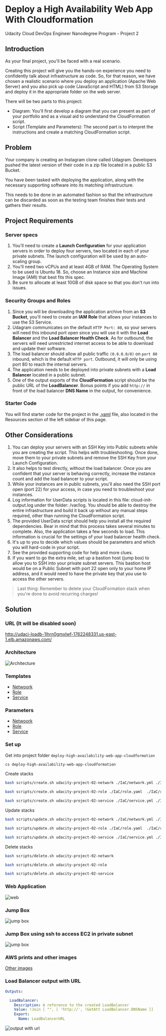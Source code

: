 # Deploy a High Availability Web App With Cloudformation
Udacity Cloud DevOps Engineer Nanodegree Program - Project 2

## Introduction
As your final project, you'll be faced with a real scenario.

Creating this project will give you the hands-on experience you need to confidently talk about infrastructure as code. So, for that reason, we have chosen a realistic scenario where you deploy an application (Apache Web Server) and you also pick up code (JavaScript and HTML) from S3 Storage and deploy it in the appropriate folder on the web server.

There will be two parts to this project:
  - Diagram: You'll first develop a diagram that you can present as part of your portfolio and as a visual aid to understand the CloudFormation script.
 - Script (Template and Parameters): The second part is to interpret the instructions and create a matching CloudFormation script.


## Problem
Your company is creating an Instagram clone called Udagram. Developers pushed the latest version of their code in a zip file located in a public S3 Bucket.

You have been tasked with deploying the application, along with the necessary supporting software into its matching infrastructure.

This needs to be done in an automated fashion so that the infrastructure can be discarded as soon as the testing team finishes their tests and gathers their results.

## Project Requirements

### Server specs
  1. You'll need to create a **Launch Configuration** for your application servers in order to deploy four servers, two located in each of your private subnets. The launch configuration will be used by an auto-scaling group.
  2. You'll need two vCPUs and at least 4GB of RAM. The Operating System to be used is Ubuntu 18. So, choose an Instance size and Machine Image (AMI) that best fits this spec.
  3. Be sure to allocate at least 10GB of disk space so that you don't run into issues.


### Security Groups and Roles
  1. Since you will be downloading the application archive from an **S3 Bucket**, you'll need to create an **IAM Role** that allows your instances to use the S3 Service.
  2. Udagram communicates on the default `HTTP Port: 80`, so your servers will need this inbound port open since you will use it with the **Load Balancer** and the **Load Balancer Health Check**. As for outbound, the servers will need unrestricted internet access to be able to download and update their software.
  3. The load balancer should allow all public traffic `(0.0.0.0/0)` on `port 80` inbound, which is the default `HTTP port`. Outbound, it will only be using port 80 to reach the internal servers.
  4. The application needs to be deployed into private subnets with a **Load Balancer** located in a public subnet.
  5. One of the output exports of the **CloudFormation** script should be the public URL of the **LoadBalancer**. Bonus points if you add `http://` in front of the load balancer **DNS Name** in the output, for convenience.


### Starter Code
You will find starter code for the project in the [.yaml](https://video.udacity-data.com/topher/2019/July/5d391e8b_final-project-starter/final-project-starter.yml) file, also located in the Resources section of the left sidebar of this page.

## Other Considerations
1. You can deploy your servers with an SSH Key into Public subnets while you are creating the script. This helps with troubleshooting. Once done, move them to your private subnets and remove the SSH Key from your Launch Configuration.
2. It also helps to test directly, without the load balancer. Once you are confident that your server is behaving correctly, increase the instance count and add the load balancer to your script.
3. While your instances are in public subnets, you'll also need the SSH port open (port 22) for your access, in case you need to troubleshoot your instances.
4. Log information for UserData scripts is located in this file: cloud-init-output.log under the folder: /var/log.
You should be able to destroy the entire infrastructure and build it back up without any manual steps required, other than running the CloudFormation script.
5. The provided UserData script should help you install all the required dependencies. Bear in mind that this process takes several minutes to complete. Also, the application takes a few seconds to load. This information is crucial for the settings of your load balancer health check.
6. It's up to you to decide which values should be parameters and which you will hard-code in your script.
7. See the provided supporting code for help and more clues.
8. If you want to go the extra mile, set up a bastion host (jump box) to allow you to SSH into your private subnet servers. This bastion host would be on a Public Subnet with port 22 open only to your home IP address, and it would need to have the private key that you use to access the other servers.

  > Last thing: Remember to delete your CloudFormation stack when you're done to avoid recurring charges!

## Solution

### URL (It will be disabled soon)
http://udaci-loadb-1lhrn0gmxlwf-1762248331.us-east-1.elb.amazonaws.com/

### Architecture
![Architecture](https://raw.githubusercontent.com/senavs/deploy-high-availability-web-app-cloudformation/master/architecture/diagram.jpg)

### Templates
- [Netwoork](https://github.com/senavs/deploy-high-availability-web-app-cloudformation/blob/master/IaC/network.yml)
- [Role](https://github.com/senavs/deploy-high-availability-web-app-cloudformation/blob/master/IaC/role.yaml)
- [Service](https://github.com/senavs/deploy-high-availability-web-app-cloudformation/blob/master/IaC/service.yml)

### Parameters
- [Netwoork](https://github.com/senavs/deploy-high-availability-web-app-cloudformation/blob/master/IaC/network-parameters.json)
- [Role](https://github.com/senavs/deploy-high-availability-web-app-cloudformation/blob/master/IaC/role-parameters.json)
- [Service](https://github.com/senavs/deploy-high-availability-web-app-cloudformation/blob/master/IaC/service-parameters.json)

### Set up
Get into project folder `deploy-high-availability-web-app-cloudformation`
```sh
cs deploy-high-availability-web-app-cloudformation
```

Create stacks
```sh
bash scripts/create.sh udacity-project-02-network ./IaC/network.yml ./IaC/network-parameters.json

bash scripts/create.sh udacity-project-02-role ./IaC/role.yaml  ./IaC/role-parameters.json

bash scripts/create.sh udacity-project-02-service ./IaC/service.yml ./IaC/service-parameters.json
```

Update stacks
```sh
bash scripts/update.sh udacity-project-02-network ./IaC/network.yml ./IaC/network-parameters.json

bash scripts/update.sh udacity-project-02-role ./IaC/role.yaml  ./IaC/role-parameters.json

bash scripts/update.sh udacity-project-02-service ./IaC/service.yml ./IaC/service-parameters.json
```

Delete stacks
```sh
bash scripts/delete.sh udacity-project-02-network

bash scripts/delete.sh udacity-project-02-role

bash scripts/delete.sh udacity-project-02-service
```

### Web Application
![web](https://raw.githubusercontent.com/senavs/deploy-high-availability-web-app-cloudformation/master/images/05%20-%20outputs/01%20-%20Web%20Application.png)

### Jump Box
![jump box](https://github.com/senavs/deploy-high-availability-web-app-cloudformation/raw/master/images/05%20-%20outputs/02%20-%20Jump%20Box.png)

### Jump Box using ssh to access EC2 in private subnet
![jump box](https://github.com/senavs/deploy-high-availability-web-app-cloudformation/raw/master/images/05%20-%20outputs/03%20-%20Jump%20Box%20shh%20to%20Private%20Web%20Application.png)

### AWS prints and other images
[Other images](https://github.com/senavs/deploy-high-availability-web-app-cloudformation/tree/master/images)

### Load Balancer output with URL
```yml
Outputs:

  LoadBalancer:
    Description: A reference to the created LoadBalancer
    Value: !Join [ "", [ 'http://', !GetAtt LoadBalancer.DNSName ]]
    Export:
      Name: LoadBalancerURL
```

![output with url](https://github.com/senavs/deploy-high-availability-web-app-cloudformation/blob/master/images/03%20-%20service/05%20-%20outputs.png)
